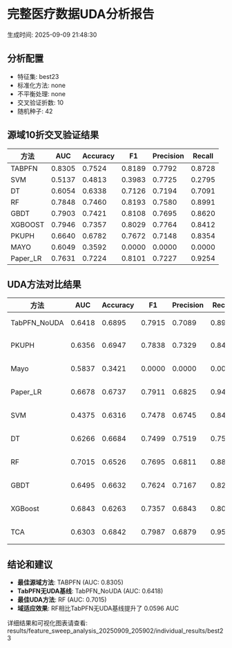 # 完整医疗数据UDA分析报告

生成时间: 2025-09-09 21:48:30

## 分析配置

- 特征集: best23
- 标准化方法: none
- 不平衡处理: none
- 交叉验证折数: 10
- 随机种子: 42

## 源域10折交叉验证结果

| 方法 | AUC | Accuracy | F1 | Precision | Recall |
|------|-----|----------|----|-----------| -------|
| TABPFN | 0.8305 | 0.7524 | 0.8189 | 0.7792 | 0.8728 |
| SVM | 0.5137 | 0.4813 | 0.3983 | 0.7725 | 0.2795 |
| DT | 0.6054 | 0.6338 | 0.7126 | 0.7194 | 0.7091 |
| RF | 0.7848 | 0.7460 | 0.8193 | 0.7580 | 0.8991 |
| GBDT | 0.7903 | 0.7421 | 0.8108 | 0.7695 | 0.8620 |
| XGBOOST | 0.7946 | 0.7357 | 0.8029 | 0.7764 | 0.8412 |
| PKUPH | 0.6640 | 0.6782 | 0.7672 | 0.7148 | 0.8354 |
| MAYO | 0.6049 | 0.3592 | 0.0000 | 0.0000 | 0.0000 |
| Paper_LR | 0.7631 | 0.7224 | 0.8101 | 0.7227 | 0.9254 |

## UDA方法对比结果

| 方法 | AUC | Accuracy | F1 | Precision | Recall | 类型 |
|------|-----|----------|----|-----------| -------|------|
| TabPFN_NoUDA | 0.6418 | 0.6895 | 0.7915 | 0.7089 | 0.8960 | TabPFN基线 |
| PKUPH | 0.6356 | 0.6947 | 0.7838 | 0.7329 | 0.8474 | 传统基线 |
| Mayo | 0.5837 | 0.3421 | 0.0000 | 0.0000 | 0.0000 | 传统基线 |
| Paper_LR | 0.6678 | 0.6737 | 0.7911 | 0.6825 | 0.9429 | 传统基线 |
| SVM | 0.4375 | 0.6316 | 0.7478 | 0.6745 | 0.8474 | 机器学习基线 |
| DT | 0.6266 | 0.6684 | 0.7499 | 0.7519 | 0.7532 | 机器学习基线 |
| RF | 0.7015 | 0.6526 | 0.7695 | 0.6811 | 0.8865 | 机器学习基线 |
| GBDT | 0.6495 | 0.6632 | 0.7624 | 0.7167 | 0.8224 | 机器学习基线 |
| XGBoost | 0.6843 | 0.6263 | 0.7357 | 0.6843 | 0.8000 | 机器学习基线 |
| TCA | 0.6303 | 0.6842 | 0.7987 | 0.6879 | 0.9520 | UDA方法 |

## 结论和建议

- **最佳源域方法**: TABPFN (AUC: 0.8305)
- **TabPFN无UDA基线**: TabPFN_NoUDA (AUC: 0.6418)
- **最佳UDA方法**: RF (AUC: 0.7015)
- **域适应效果**: RF相比TabPFN无UDA基线提升了 0.0596 AUC

详细结果和可视化图表请查看: results/feature_sweep_analysis_20250909_205902/individual_results/best23
